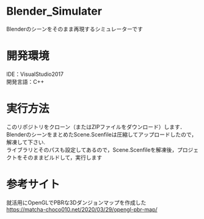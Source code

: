 # Blender_Simulater
Blenderのシーンをそのまま再現するシミュレーターです

# 開発環境
IDE：VisualStudio2017  
開発言語：C++


# 実行方法
このリポジトリをクローン（またはZIPファイルをダウンロード）します．    
BlenderのシーンをまとめたScene.Scenfileは圧縮してアップロードしたので，解凍して下さい.  
ライブラリとそのパスも設定してあるので，Scene.Scenfileを解凍後，プロジェクトをそのままビルドして，実行します  


# 参考サイト
就活用にOpenGLでPBRな3Dダンジョンマップを作成した　  
<https://matcha-choco010.net/2020/03/29/opengl-pbr-map/>
